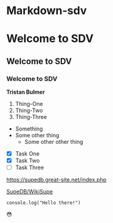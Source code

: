 # Markdown-sdv

# Welcome to SDV
## Welcome to SDV
### Welcome to SDV

**Tristan Bulmer**

1. Thing-One
2. Thing-Two
3. Thing-Three

* Something
* Some other thing
  * Some other other thing

- [x] Task One
- [x] Task Two
- [ ] Task Three

https://supedb.great-site.net/index.php

[SupeDB/WikiSupe](https://supedb.great-site.net/index.php)

```console.log("Hello there!")```


:flushed: